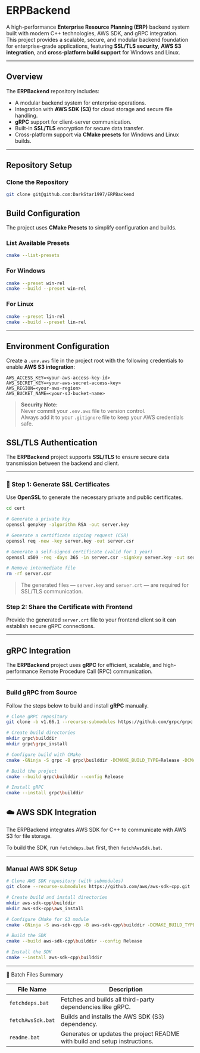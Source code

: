 # ERPBackend

A high-performance **Enterprise Resource Planning (ERP)** backend system built with modern C++ technologies, AWS SDK, and gRPC integration.  
This project provides a scalable, secure, and modular backend foundation for enterprise-grade applications, featuring **SSL/TLS security**, **AWS S3 integration**, and **cross-platform build support** for Windows and Linux.

---

##  Overview

The **ERPBackend** repository includes:
- A modular backend system for enterprise operations.
- Integration with **AWS SDK (S3)** for cloud storage and secure file handling.
- **gRPC** support for client-server communication.
- Built-in **SSL/TLS** encryption for secure data transfer.
- Cross-platform support via **CMake presets** for Windows and Linux builds.

---

##  Repository Setup

### Clone the Repository

```bash
git clone git@github.com:DarkStar1997/ERPBackend
```
##  Build Configuration

The project uses **CMake Presets** to simplify configuration and builds.

### List Available Presets
```bash
cmake --list-presets
```
### For Windows
```bash
cmake --preset win-rel
cmake --build --preset win-rel
```
### For Linux
```bash
cmake --preset lin-rel
cmake --build --preset lin-rel
```
---
##  **Environment Configuration**

Create a `.env.aws` file in the project root with the following credentials to enable **AWS S3 integration**:

```env
AWS_ACCESS_KEY=<your-aws-access-key-id>
AWS_SECRET_KEY=<your-aws-secret-access-key>
AWS_REGION=<your-aws-region>
AWS_BUCKET_NAME=<your-s3-bucket-name>
```
>  **Security Note:**  
> Never commit your `.env.aws` file to version control.  
> Always add it to your `.gitignore` file to keep your AWS credentials safe.

##  SSL/TLS Authentication

The **ERPBackend** project supports **SSL/TLS** to ensure secure data transmission between the backend and client.

---

### 🧩 Step 1: Generate SSL Certificates

Use **OpenSSL** to generate the necessary private and public certificates.

```bash
cd cert

# Generate a private key
openssl genpkey -algorithm RSA -out server.key

# Generate a certificate signing request (CSR)
openssl req -new -key server.key -out server.csr

# Generate a self-signed certificate (valid for 1 year)
openssl x509 -req -days 365 -in server.csr -signkey server.key -out server.crt

# Remove intermediate file
rm -rf server.csr
```
> The generated files — `server.key` and `server.crt` — are required for SSL/TLS communication.

### Step 2: Share the Certificate with Frontend

Provide the generated `server.crt` file to your frontend client so it can establish secure gRPC connections.


---
##  gRPC Integration

The **ERPBackend** project uses **gRPC** for efficient, scalable, and high-performance Remote Procedure Call (RPC) communication.

---

###  Build gRPC from Source

Follow the steps below to build and install **gRPC** manually.

```bash
# Clone gRPC repository
git clone -b v1.66.1 --recurse-submodules https://github.com/grpc/grpc

# Create build directories
mkdir grpc\builddir
mkdir grpc\grpc_install

# Configure build with CMake
cmake -GNinja -S grpc -B grpc\builddir -DCMAKE_BUILD_TYPE=Release -DCMAKE_INSTALL_PREFIX=grpc\grpc_install -DABSL_PROPAGATE_CXX_STD=ON -DABSL_ENABLE_INSTALL=ON

# Build the project
cmake --build grpc\builddir --config Release

# Install gRPC
cmake --install grpc\builddir
```


## ☁️ AWS SDK Integration

The ERPBackend integrates AWS SDK for C++ to communicate with AWS S3 for file storage.

To build the SDK, run `fetchdeps.bat` first, then `fetchAwsSdk.bat`.


---
### Manual AWS SDK Setup
```bash
# Clone AWS SDK repository (with submodules)
git clone --recurse-submodules https://github.com/aws/aws-sdk-cpp.git

# Create build and install directories
mkdir aws-sdk-cpp\builddir
mkdir aws-sdk-cpp\aws_install

# Configure CMake for S3 module
cmake -GNinja -S aws-sdk-cpp -B aws-sdk-cpp\builddir -DCMAKE_BUILD_TYPE=Release -DCMAKE_INSTALL_PREFIX=aws-sdk-cpp\aws_install -DBUILD_ONLY="s3" -DBUILD_SHARED_LIBS=OFF

# Build the SDK
cmake --build aws-sdk-cpp\builddir --config Release

# Install the SDK
cmake --install aws-sdk-cpp\builddir
```

---
🧰 Batch Files Summary

| File Name          | Description                                                                 |
|---------------------|------------------------------------------------------------------------------|
| `fetchdeps.bat`     | Fetches and builds all third-party dependencies like gRPC.                  |
| `fetchAwsSdk.bat`   | Builds and installs the AWS SDK (S3) dependency.                            |
| `readme.bat`        | Generates or updates the project README with build and setup instructions.  |


